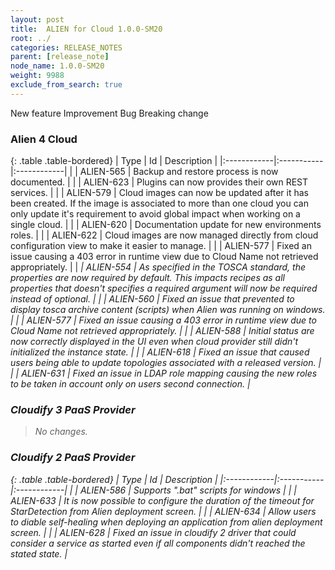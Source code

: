 ```yaml
---
layout: post
title:  ALIEN for Cloud 1.0.0-SM20
root: ../
categories: RELEASE_NOTES
parent: [release_note]
node_name: 1.0.0-SM20
weight: 9988
exclude_from_search: true
---
```





<i class="fa fa-plus text-success"></i> New feature <i class="fa fa-level-up text-primary"></i> Improvement  <i class="fa fa-bug text-danger"></i> Bug <i class="fa fa-exclamation-triangle text-warning"></i> Breaking change


### Alien 4 Cloud



  {: .table .table-bordered}
  | Type        | Id         | Description |
  |:------------|:-----------|:------------|
    |  <i class="fa fa-plus text-success"></i> | ALIEN-565 | Backup and restore process is now documented.  |
    |  <i class="fa fa-plus text-success"></i> | ALIEN-623 | Plugins can now provides their own REST services.  |
        |  <i class="fa fa-level-up text-primary"></i> | ALIEN-579 | Cloud images can now be updated after it has been created. If the image is associated to more than one cloud you can only update it's requirement to avoid global impact when working on a single cloud.  |
    |  <i class="fa fa-level-up text-primary"></i> | ALIEN-620 | Documentation update for new environments roles.  |
    |  <i class="fa fa-level-up text-primary"></i> | ALIEN-622 | Cloud images are now managed directly from cloud configuration view to make it easier to manage.  |
      |  <i class="fa fa-bug text-danger"></i> | ALIEN-577 | Fixed an issue causing a 403 error in runtime view due to Cloud Name not retrieved appropriately.  |
    |  <i class="fa fa-exclamation-triangle text-warning">  <i class="fa fa-bug text-danger"></i> | ALIEN-554 | As specified in the TOSCA standard, the properties are now required by default. This impacts recipes as all properties that doesn't specifies a required argument will now be required instead of optional.  |
    |  <i class="fa fa-bug text-danger"></i> | ALIEN-560 | Fixed an issue that prevented to display tosca archive content (scripts) when Alien was running on windows.  |
    |  <i class="fa fa-bug text-danger"></i> | ALIEN-577 | Fixed an issue causing a 403 error in runtime view due to Cloud Name not retrieved appropriately.  |
    |  <i class="fa fa-bug text-danger"></i> | ALIEN-588 | Initial status are now correctly displayed in the UI even when cloud provider still didn't initialized the instance state.  |
    |  <i class="fa fa-bug text-danger"></i> | ALIEN-618 | Fixed an issue that caused users being able to update topologies associated with a released version.  |
    |  <i class="fa fa-bug text-danger"></i> | ALIEN-631 | Fixed an issue in LDAP role mapping causing the new roles to be taken in account only on users second connection.  |
  


### Cloudify 3 PaaS Provider


> No changes.


### Cloudify 2 PaaS Provider



  {: .table .table-bordered}
  | Type        | Id         | Description |
  |:------------|:-----------|:------------|
    |  <i class="fa fa-plus text-success"></i> | ALIEN-586 | Supports ".bat" scripts for windows  |
    |  <i class="fa fa-plus text-success"></i> | ALIEN-633 | It is now possible to configure the duration of the timeout for StarDetection from Alien deployment screen.  |
    |  <i class="fa fa-plus text-success"></i> | ALIEN-634 | Allow users to diable self-healing when deploying an application from alien deployment screen.  |
          |  <i class="fa fa-bug text-danger"></i> | ALIEN-628 | Fixed an issue in cloudify 2 driver that could consider a service as started even if all components didn't reached the stated state.  |
  

